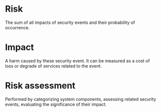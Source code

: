 # Risk
The sum of all impacts of security events and their probability of occurrence.

# Impact
A harm caused by these security event. It can be measured as a cost of loss or degrade of services related to the event.

# Risk assessment
Performed by categorizing system components, assessing related security events, evaluating the significance of their impact.
